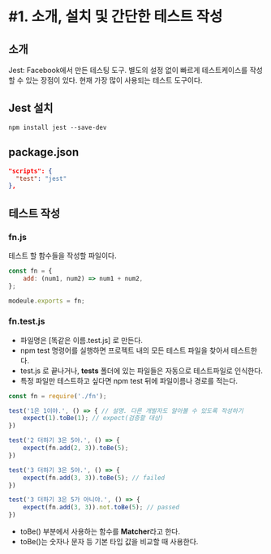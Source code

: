 # #1. 소개, 설치 및 간단한 테스트 작성
## 소개
Jest: Facebook에서 만든 테스팅 도구. 별도의 설정 없이 빠르게 테스트케이스를 작성할 수 있는 장점이 있다. 현재 가장 많이 사용되는 테스트 도구이다.

## Jest 설치
```npm
npm install jest --save-dev
```
## package.json
```json
"scripts": {
  "test": "jest"
},
```

## 테스트 작성
### fn.js
테스트 할 함수들을 작성할 파일이다.
```javascript
const fn = {
    add: (num1, num2) => num1 + num2, 
};

modeule.exports = fn;
```
### fn.test.js
- 파일명은 [똑같은 이름.test.js] 로 만든다.
- npm test 명령어를 실행하면 프로젝트 내의 모든 테스트 파일을 찾아서 테스트한다.
- test.js 로 끝나거나, __tests__ 폴더에 있는 파일들은 자동으로 테스트파일로 인식한다.
- 특정 파일만 테스트하고 싶다면 npm test 뒤에 파일이름나 경로를 적는다.

```javascript
const fn = require('./fn');

test('1은 1이야.', () => { // 설명. 다른 개발자도 알아볼 수 있도록 작성하기
    expect(1).toBe(1); // expect(검증할 대상)
})

test('2 더하기 3은 5야.', () => {
    expect(fn.add(2, 3)).toBe(5);
})

test('3 더하기 3은 5야.', () => {
    expect(fn.add(3, 3)).toBe(5); // failed
})

test('3 더하기 3은 5가 아니야.', () => {
    expect(fn.add(3, 3)).not.toBe(5); // passed
})
```

- toBe() 부분에서 사용하는 함수를 **Matcher**라고 한다.
- toBe()는 숫자나 문자 등 기본 타입 값을 비교할 때 사용한다.